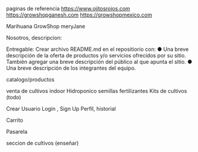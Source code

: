 <!-- Markdown -->
<!-- https://markdown.es/ -->
<!-- Nombres
Descripcion de la Pagina
Paginas que usamos de modelo (minimo4) que tomamos de cada pagina y porque -->
<!-- información del proyecto.
A quien apunta de que se trata, integrantes, como se configura si alguien lo instala
readme "express" en github/expressjs/express -->
<!-- Grupo en Discord https://discord.gg/x2EUr3MXYk -->

paginas de referencia
https://www.ojitosrojos.com
https://growshopganesh.com
https://growshopmexico.com




Marihuana GrowShop
meryJane

Nosotros, descripcion:

Entregable: Crear archivo README.md en el repositiorio con:
● Una breve descripción de la oferta de productos y/o servicios ofrecidos por su
sitio. También agregar una breve descripción del público al que apunta el sitio.
● Una breve descripción de los integrantes del equipo.

catalogo/productos

venta de cultivos indoor 
Hidroponico
semillas
fertilizantes
Kits de cultivos (todo)

Crear Usuario 
Login , Sign Up
Perfil, historial

Carrito



Pasarela








seccion de cultivos (enseñar)



